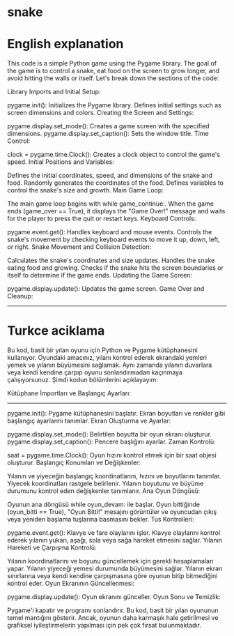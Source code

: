 # snake
# English explanation

This code is a simple Python game using the Pygame library. The goal of the game is to control a snake, eat food on the screen to grow longer, and avoid hitting the walls or itself. Let's break down the sections of the code:

Library Imports and Initial Setup:

pygame.init(): Initializes the Pygame library.
Defines initial settings such as screen dimensions and colors.
Creating the Screen and Settings:

pygame.display.set_mode(): Creates a game screen with the specified dimensions.
pygame.display.set_caption(): Sets the window title.
Time Control:

clock = pygame.time.Clock(): Creates a clock object to control the game's speed.
Initial Positions and Variables:

Defines the initial coordinates, speed, and dimensions of the snake and food.
Randomly generates the coordinates of the food.
Defines variables to control the snake's size and growth.
Main Game Loop:

The main game loop begins with while game_continue:.
When the game ends (game_over == True), it displays the "Game Over!" message and waits for the player to press the quit or restart keys.
Keyboard Controls:

pygame.event.get(): Handles keyboard and mouse events.
Controls the snake's movement by checking keyboard events to move it up, down, left, or right.
Snake Movement and Collision Detection:

Calculates the snake's coordinates and size updates.
Handles the snake eating food and growing.
Checks if the snake hits the screen boundaries or itself to determine if the game ends.
Updating the Game Screen:

pygame.display.update(): Updates the game screen.
Game Over and Cleanup:

****************************
# Turkce aciklama 
Bu kod, basit bir yılan oyunu için Python ve Pygame kütüphanesini kullanıyor. Oyundaki amacınız, yılanı kontrol ederek ekrandaki yemleri yemek ve yılanın büyümesini sağlamak. Aynı zamanda yılanın duvarlara veya kendi kendine çarpıp oyunu sonlandırmadan kaçınmaya çalışıyorsunuz. Şimdi kodun bölümlerini açıklayayım:

Kütüphane İmportları ve Başlangıç Ayarları:
____________________________________
pygame.init(): Pygame kütüphanesini başlatır.
Ekran boyutları ve renkler gibi başlangıç ayarlarını tanımlar.
Ekran Oluşturma ve Ayarlar:

pygame.display.set_mode(): Belirtilen boyutta bir oyun ekranı oluşturur.
pygame.display.set_caption(): Pencere başlığını ayarlar.
Zaman Kontrolü:

saat = pygame.time.Clock(): Oyun hızını kontrol etmek için bir saat objesi oluşturur.
Başlangıç Konumları ve Değişkenler:

Yılanın ve yiyeceğin başlangıç koordinatlarını, hızını ve boyutlarını tanımlar.
Yiyecek koordinatları rastgele belirlenir.
Yılanın boyutunu ve büyüme durumunu kontrol eden değişkenler tanımlanır.
Ana Oyun Döngüsü:

Oyunun ana döngüsü while oyun_devam: ile başlar.
Oyun bittiğinde (oyun_bitti == True), "Oyun Bitti!" mesajını görüntüler ve oyuncudan çıkış veya yeniden başlama tuşlarına basmasını bekler.
Tus Kontrolleri:

pygame.event.get(): Klavye ve fare olaylarını işler.
Klavye olaylarını kontrol ederek yılanın yukarı, aşağı, sola veya sağa hareket etmesini sağlar.
Yılanın Hareketi ve Çarpışma Kontrolü:

Yılanın koordinatlarını ve boyunu güncellemek için gerekli hesaplamaları yapar.
Yılanın yiyeceği yemesi durumunda büyümesini sağlar.
Yılanın ekran sınırlarına veya kendi kendine çarpışmasına göre oyunun bitip bitmediğini kontrol eder.
Oyun Ekranının Güncellenmesi:

pygame.display.update(): Oyun ekranını günceller.
Oyun Sonu ve Temizlik:

Pygame'i kapatır ve programı sonlandırır.
Bu kod, basit bir yılan oyununun temel mantığını gösterir. Ancak, oyunun daha karmaşık hale getirilmesi ve grafiksel iyileştirmelerin yapılması için pek çok fırsat bulunmaktadır.
